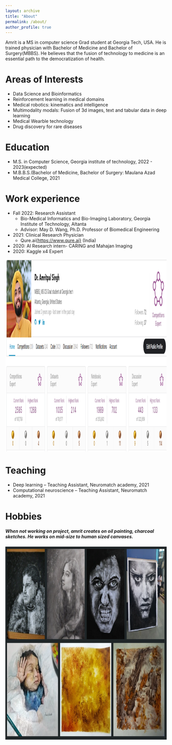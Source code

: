 ```yaml
---
layout: archive
title: "About"
permalink: /about/
author_profile: true
---
```


Amrit is a MS in computer science Grad student at Georgia Tech, USA. He is trained physician with Bachelor of Medicine and Bachelor of Surgery(MBBS).
He believes that the fusion of technology to medicine is an essential path to the democratization of health. 

Areas of Interests
======
* Data Science and Bioinformatics
* Reinforcement learning in medical domains
* Medical robotics: kinematics and intelligence
* Multimodality modals: Fusion of 3d images, text and tabular data in deep learning
* Medical Wearble technology
* Drug discovery for rare diseases

Education
======
* M.S. in Computer Science, Georgia institute of technology, 2022 - 2023(expected)
* M.B.B.S.(Bachelor of Medicine, Bachelor of Surgery: Maulana Azad Medical College, 2021

Work experience
======
* Fall 2022: Research Assistant
  * Bio-Medical Informatics and Bio-Imaging Laboratory, Georgia Institute of Technology, Altanta
  * Advisor: May D. Wang, Ph.D. Professor of Biomedical Engineering
* 2021: Clinical Research Physician
  * Qure.ai{https://www.qure.ai} (India) 
* 2020: AI Research intern- CARING and Mahajan Imaging
* 2020: Kaggle x4 Expert

<img src="/images/kaggle_profile_jan2023.png" alt="Normal" height=600  width=600/> 


Teaching
======
* Deep learning – Teaching Assistant, Neuromatch academy, 2021
* Computational neuroscience – Teaching Assistant, Neuromatch academy, 2021

Hobbies
=======
##### When not working on project, amrit creates on oil painting, charcoal sketches. He works on mid-size to human sized canvases. 

<img src="/images/hobbies/all_artworks.png" alt="Normal" height=600  width=600/> 
